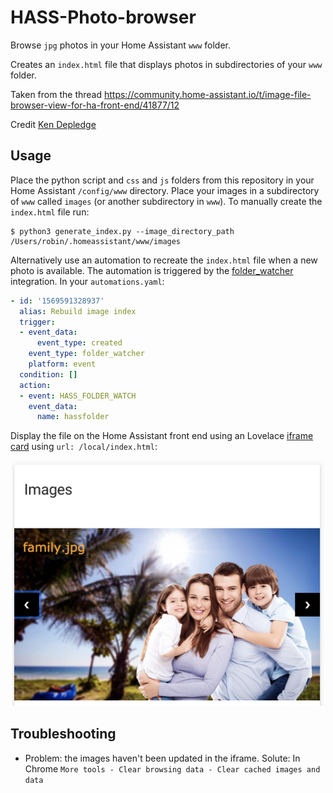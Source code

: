 # HASS-Photo-browser
Browse `jpg` photos in your Home Assistant `www` folder.

Creates an `index.html` file that displays photos in subdirectories of your `www` folder. 

Taken from the thread https://community.home-assistant.io/t/image-file-browser-view-for-ha-front-end/41877/12

Credit [Ken Depledge](https://community.home-assistant.io/u/ken.d/summary)

## Usage
Place the python script and `css` and `js` folders from this repository in your Home Assistant `/config/www` directory. Place your images in a subdirectory of `www` called `images` (or another subdirectory in `www`). To manually create the `index.html` file run:
```
$ python3 generate_index.py --image_directory_path /Users/robin/.homeassistant/www/images
```

Alternatively use an automation to recreate the `index.html` file when a new photo is available. The automation is triggered by the [folder_watcher](https://www.home-assistant.io/components/folder_watcher/) integration. In your `automations.yaml`:

```yaml
- id: '1569591328937'
  alias: Rebuild image index
  trigger:
  - event_data:
      event_type: created
    event_type: folder_watcher
    platform: event
  condition: []
  action:
  - event: HASS_FOLDER_WATCH
    event_data:
      name: hassfolder
```

Display the file on the Home Assistant front end using an Lovelace [iframe card](https://www.home-assistant.io/lovelace/iframe/) using `url: /local/index.html`:

<p align="center">
<img src="https://github.com/robmarkcole/HASS-Photo-browser/blob/master/assets/usage.png" width="500">
</p>

## Troubleshooting
* Problem: the images haven't been updated in the iframe. Solute: In Chrome `More tools - Clear browsing data - Clear cached images and data`
